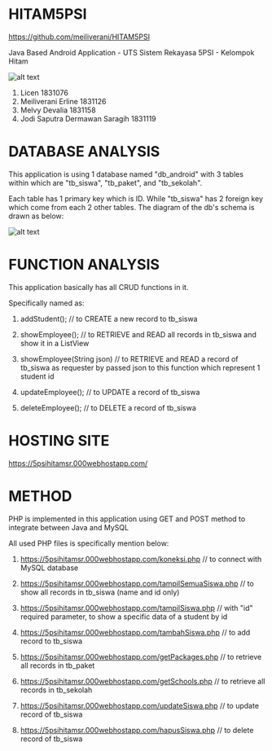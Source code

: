 # HITAM5PSI
https://github.com/meiliverani/HITAM5PSI

Java Based Android Application - UTS Sistem Rekayasa 5PSI - Kelompok Hitam

![alt text](https://5psihitamsr.000webhostapp.com/logo.png)

1. Licen 1831076
2. Meiliverani Erline 1831126
3. Melvy Devalia 1831158
4. Jodi Saputra Dermawan Saragih 1831119

# DATABASE ANALYSIS
This application is using 1 database named "db_android" with 3 tables within which are "tb_siswa", "tb_paket", and "tb_sekolah".

Each table has 1 primary key which is ID. While "tb_siswa" has 2 foreign key which come from each 2 other tables.
The diagram of the db's schema is drawn as below:

![alt text](https://5psihitamsr.000webhostapp.com/db-schema.png)


# FUNCTION ANALYSIS
This application basically has all CRUD functions in it.

Specifically named as:

1. addStudent(); // to CREATE a new record to tb_siswa

2. showEmployee(); // to RETRIEVE and READ all records in tb_siswa and show it in a ListView

3. showEmployee(String json) // to RETRIEVE and READ a record of tb_siswa as requester by passed json to this function which represent 1 student id

4. updateEmployee(); // to UPDATE a record of tb_siswa

5. deleteEmployee(); // to DELETE a record of tb_siswa


# HOSTING SITE
https://5psihitamsr.000webhostapp.com/

# METHOD
PHP is implemented in this application using GET and POST method to integrate between Java and MySQL

All used PHP files is specifically mention below:

1. https://5psihitamsr.000webhostapp.com/koneksi.php // to connect with MySQL database

2. https://5psihitamsr.000webhostapp.com/tampilSemuaSiswa.php // to show all records in tb_siswa (name and id only)

3. https://5psihitamsr.000webhostapp.com/tampilSiswa.php // with "id" required parameter, to show a specific data of a student by id

4. https://5psihitamsr.000webhostapp.com/tambahSiswa.php // to add record to tb_siswa

5. https://5psihitamsr.000webhostapp.com/getPackages.php // to retrieve all records in tb_paket

6. https://5psihitamsr.000webhostapp.com/getSchools.php // to retrieve all records in tb_sekolah

7. https://5psihitamsr.000webhostapp.com/updateSiswa.php // to update record of tb_siswa

8. https://5psihitamsr.000webhostapp.com/hapusSiswa.php // to delete record of tb_siswa


